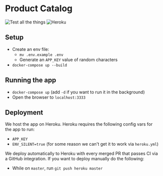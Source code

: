 # Product Catalog

![Test all the things](https://github.com/quiltyweb/productcatalog/workflows/Test%20all%20the%20things/badge.svg)
![Heroku](https://heroku-badge.herokuapp.com/?app=productcatalog)

## Setup

- Create an env file:
  - `mv .env.example .env`
  - Generate an `APP_KEY` value of random characters
- `docker-compose up --build`

## Running the app

- `docker-compose up` (add `-d` if you want to run it in the background)
- Open the browser to `localhost:3333`

## Deployment

We host the app on Heroku. Heroku requires the following config vars for the app to run:
  - `APP_KEY`
  - `ENV_SILENT=true` (for some reason we can't get it to work via `heroku.yml`)

We deploy automatically to Heroku with every merged PR that passes CI via a GitHub integration. If you want to deploy manually do the following:
- While on `master`, run `git push heroku master`
